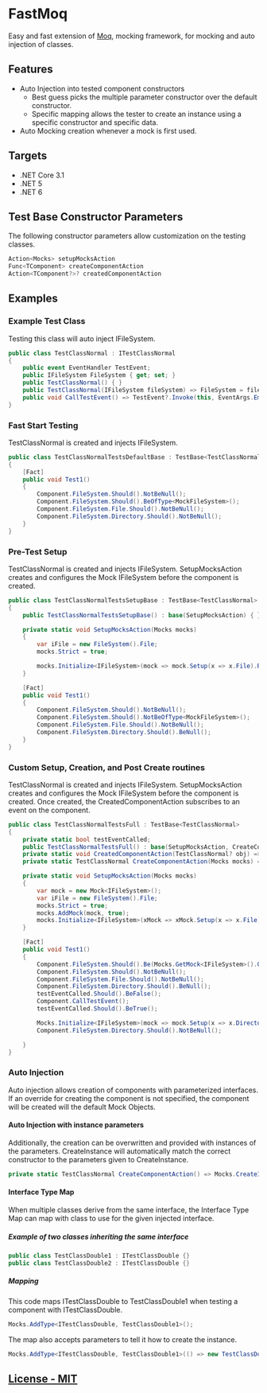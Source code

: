 # FastMoq

Easy and fast extension of [Moq](https://github.com/Moq), mocking framework, for mocking and auto injection of classes.

## Features

- Auto Injection into tested component constructors
  - Best guess picks the multiple parameter constructor over the default constructor.
  - Specific mapping allows the tester to create an instance using a specific constructor and specific data.
- Auto Mocking creation whenever a mock is first used.

## Targets

- .NET Core 3.1
- .NET 5
- .NET 6

## Test Base Constructor Parameters

The following constructor parameters allow customization on the testing classes.

```cs
Action<Mocks> setupMocksAction
Func<TComponent> createComponentAction
Action<TComponent?>? createdComponentAction
```

## Examples

### Example Test Class

Testing this class will auto inject IFileSystem.

```cs
public class TestClassNormal : ITestClassNormal
{
    public event EventHandler TestEvent;
    public IFileSystem FileSystem { get; set; }
    public TestClassNormal() { }
    public TestClassNormal(IFileSystem fileSystem) => FileSystem = fileSystem;
    public void CallTestEvent() => TestEvent?.Invoke(this, EventArgs.Empty);
}
```

### Fast Start Testing

TestClassNormal is created and injects IFileSystem.

```cs
public class TestClassNormalTestsDefaultBase : TestBase<TestClassNormal>
{
    [Fact]
    public void Test1()
    {
        Component.FileSystem.Should().NotBeNull();
        Component.FileSystem.Should().BeOfType<MockFileSystem>();
        Component.FileSystem.File.Should().NotBeNull();
        Component.FileSystem.Directory.Should().NotBeNull();
    }
}
```

### Pre-Test Setup

TestClassNormal is created and injects IFileSystem. SetupMocksAction creates and configures the Mock IFileSystem before the component is created.

```cs
public class TestClassNormalTestsSetupBase : TestBase<TestClassNormal>
{
    public TestClassNormalTestsSetupBase() : base(SetupMocksAction) { }

    private static void SetupMocksAction(Mocks mocks)
    {
        var iFile = new FileSystem().File;
        mocks.Strict = true;

        mocks.Initialize<IFileSystem>(mock => mock.Setup(x => x.File).Returns(iFile));
    }

    [Fact]
    public void Test1()
    {
        Component.FileSystem.Should().NotBeNull();
        Component.FileSystem.Should().NotBeOfType<MockFileSystem>();
        Component.FileSystem.File.Should().NotBeNull();
        Component.FileSystem.Directory.Should().BeNull();
    }
}
```

### Custom Setup, Creation, and Post Create routines

TestClassNormal is created and injects IFileSystem. SetupMocksAction creates and configures the Mock IFileSystem before the component is created. Once created, the CreatedComponentAction subscribes to an event on the component.

```cs
public class TestClassNormalTestsFull : TestBase<TestClassNormal>
{
    private static bool testEventCalled;
    public TestClassNormalTestsFull() : base(SetupMocksAction, CreateComponentAction, CreatedComponentAction) => testEventCalled = false;
    private static void CreatedComponentAction(TestClassNormal? obj) => obj.TestEvent += (_, _) => testEventCalled = true;
    private static TestClassNormal CreateComponentAction(Mocks mocks) => new(mocks.GetObject<IFileSystem>());

    private static void SetupMocksAction(Mocks mocks)
    {
        var mock = new Mock<IFileSystem>();
        var iFile = new FileSystem().File;
        mocks.Strict = true;
        mocks.AddMock(mock, true);
        mocks.Initialize<IFileSystem>(xMock => xMock.Setup(x => x.File).Returns(iFile));
    }

    [Fact]
    public void Test1()
    {
        Component.FileSystem.Should().Be(Mocks.GetMock<IFileSystem>().Object);
        Component.FileSystem.Should().NotBeNull();
        Component.FileSystem.File.Should().NotBeNull();
        Component.FileSystem.Directory.Should().BeNull();
        testEventCalled.Should().BeFalse();
        Component.CallTestEvent();
        testEventCalled.Should().BeTrue();

        Mocks.Initialize<IFileSystem>(mock => mock.Setup(x => x.Directory).Returns(new FileSystem().Directory));
        Component.FileSystem.Directory.Should().NotBeNull();

    }
}
```

### Auto Injection

Auto injection allows creation of components with parameterized interfaces. If an override for creating the component is not specified, the component will be created will the default Mock Objects.

#### Auto Injection with instance parameters

Additionally, the creation can be overwritten and provided with instances of the parameters. CreateInstance will automatically match the correct constructor to the parameters given to CreateInstance.

```cs
private static TestClassNormal CreateComponentAction() => Mocks.CreateInstance(new MockFileSystem()); // CreateInstance matches the parameters and types with the Component constructor.
```

#### Interface Type Map

When multiple classes derive from the same interface, the Interface Type Map can map with class to use for the given injected interface.

##### Example of two classes inheriting the same interface

```cs
public class TestClassDouble1 : ITestClassDouble {}
public class TestClassDouble2 : ITestClassDouble {}
```

##### Mapping

This code maps ITestClassDouble to TestClassDouble1 when testing a component with ITestClassDouble.

```cs
Mocks.AddType<ITestClassDouble, TestClassDouble1>();
```

The map also accepts parameters to tell it how to create the instance.

```cs
Mocks.AddType<ITestClassDouble, TestClassDouble1>(() => new TestClassDouble());
```

## [License - MIT](./License)
